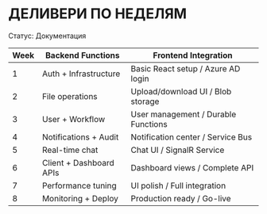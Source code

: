 # ДЕЛИВЕРИ ПО НЕДЕЛЯМ

Статус: Документация

| Week | Backend Functions | Frontend Integration |
|------|-------------------|----------------------|
| 1 | Auth + Infrastructure | Basic React setup / Azure AD login |
| 2 | File operations | Upload/download UI / Blob storage |
| 3 | User + Workflow | User management / Durable Functions |
| 4 | Notifications + Audit | Notification center / Service Bus |
| 5 | Real-time chat | Chat UI / SignalR Service |
| 6 | Client + Dashboard APIs | Dashboard views / Complete API |
| 7 | Performance tuning | UI polish / Full integration |
| 8 | Monitoring + Deploy | Production ready / Go-live |


